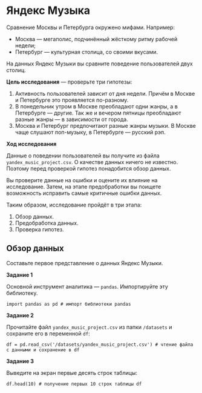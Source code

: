 # Яндекс Музыка

Сравнение Москвы и Петербурга окружено мифами. Например:
 * Москва — мегаполис, подчинённый жёсткому ритму рабочей недели;
 * Петербург — культурная столица, со своими вкусами.

На данных Яндекс Музыки вы сравните поведение пользователей двух столиц.

**Цель исследования** — проверьте три гипотезы:
1. Активность пользователей зависит от дня недели. Причём в Москве и Петербурге это проявляется по-разному.
2. В понедельник утром в Москве преобладают одни жанры, а в Петербурге — другие. Так же и вечером пятницы преобладают разные жанры — в зависимости от города. 
3. Москва и Петербург предпочитают разные жанры музыки. В Москве чаще слушают поп-музыку, в Петербурге — русский рэп.

**Ход исследования**

Данные о поведении пользователей вы получите из файла `yandex_music_project.csv`. О качестве данных ничего не известно. Поэтому перед проверкой гипотез понадобится обзор данных. 

Вы проверите данные на ошибки и оцените их влияние на исследование. Затем, на этапе предобработки вы поищете возможность исправить самые критичные ошибки данных.
 
Таким образом, исследование пройдёт в три этапа:
 1. Обзор данных.
 2. Предобработка данных.
 3. Проверка гипотез.

## Обзор данных

Составьте первое представление о данных Яндекс Музыки.

**Задание 1**

Основной инструмент аналитика — `pandas`. Импортируйте эту библиотеку.
```
import pandas as pd # импорт библиотеки pandas
```
**Задание 2**

Прочитайте файл `yandex_music_project.csv` из папки `/datasets` и сохраните его в переменной `df`:
```
df = pd.read_csv('/datasets/yandex_music_project.csv') # чтение файла с данными и сохранение в df
```
**Задание 3**


Выведите на экран первые десять строк таблицы:
```
df.head(10) # получение первых 10 строк таблицы df
```

